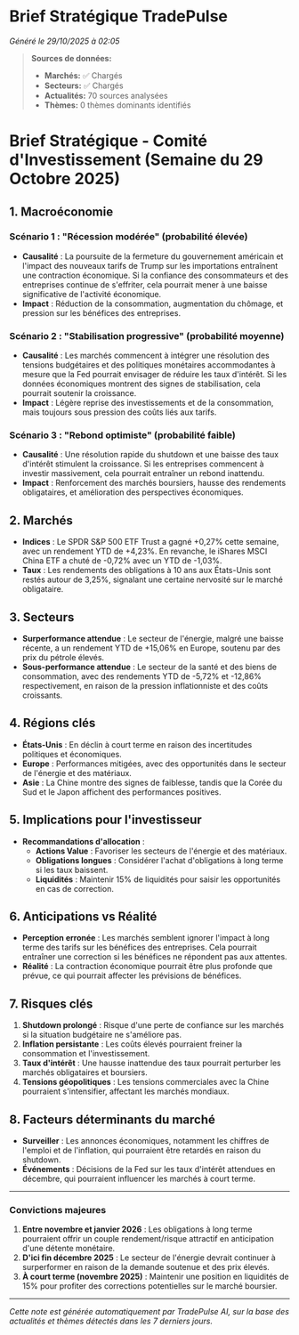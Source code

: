 # Brief Stratégique TradePulse

*Généré le 29/10/2025 à 02:05*

> **Sources de données:**
> - **Marchés:** ✅ Chargés
> - **Secteurs:** ✅ Chargés
> - **Actualités:** 70 sources analysées
> - **Thèmes:** 0 thèmes dominants identifiés

# Brief Stratégique - Comité d'Investissement (Semaine du 29 Octobre 2025)

## 1. Macroéconomie

### Scénario 1 : "Récession modérée" (probabilité élevée)
- **Causalité** : La poursuite de la fermeture du gouvernement américain et l'impact des nouveaux tarifs de Trump sur les importations entraînent une contraction économique. Si la confiance des consommateurs et des entreprises continue de s'effriter, cela pourrait mener à une baisse significative de l'activité économique.
- **Impact** : Réduction de la consommation, augmentation du chômage, et pression sur les bénéfices des entreprises.

### Scénario 2 : "Stabilisation progressive" (probabilité moyenne)
- **Causalité** : Les marchés commencent à intégrer une résolution des tensions budgétaires et des politiques monétaires accommodantes à mesure que la Fed pourrait envisager de réduire les taux d'intérêt. Si les données économiques montrent des signes de stabilisation, cela pourrait soutenir la croissance.
- **Impact** : Légère reprise des investissements et de la consommation, mais toujours sous pression des coûts liés aux tarifs.

### Scénario 3 : "Rebond optimiste" (probabilité faible)
- **Causalité** : Une résolution rapide du shutdown et une baisse des taux d'intérêt stimulent la croissance. Si les entreprises commencent à investir massivement, cela pourrait entraîner un rebond inattendu.
- **Impact** : Renforcement des marchés boursiers, hausse des rendements obligataires, et amélioration des perspectives économiques.

## 2. Marchés
- **Indices** : Le SPDR S&P 500 ETF Trust a gagné +0,27% cette semaine, avec un rendement YTD de +4,23%. En revanche, le iShares MSCI China ETF a chuté de -0,72% avec un YTD de -1,03%.
- **Taux** : Les rendements des obligations à 10 ans aux États-Unis sont restés autour de 3,25%, signalant une certaine nervosité sur le marché obligataire.

## 3. Secteurs
- **Surperformance attendue** : Le secteur de l'énergie, malgré une baisse récente, a un rendement YTD de +15,06% en Europe, soutenu par des prix du pétrole élevés.
- **Sous-performance attendue** : Le secteur de la santé et des biens de consommation, avec des rendements YTD de -5,72% et -12,86% respectivement, en raison de la pression inflationniste et des coûts croissants.

## 4. Régions clés
- **États-Unis** : En déclin à court terme en raison des incertitudes politiques et économiques.
- **Europe** : Performances mitigées, avec des opportunités dans le secteur de l'énergie et des matériaux.
- **Asie** : La Chine montre des signes de faiblesse, tandis que la Corée du Sud et le Japon affichent des performances positives.

## 5. Implications pour l'investisseur
- **Recommandations d'allocation** :
  - **Actions Value** : Favoriser les secteurs de l'énergie et des matériaux.
  - **Obligations longues** : Considérer l'achat d'obligations à long terme si les taux baissent.
  - **Liquidités** : Maintenir 15% de liquidités pour saisir les opportunités en cas de correction.

## 6. Anticipations vs Réalité
- **Perception erronée** : Les marchés semblent ignorer l'impact à long terme des tarifs sur les bénéfices des entreprises. Cela pourrait entraîner une correction si les bénéfices ne répondent pas aux attentes.
- **Réalité** : La contraction économique pourrait être plus profonde que prévue, ce qui pourrait affecter les prévisions de bénéfices.

## 7. Risques clés
1. **Shutdown prolongé** : Risque d'une perte de confiance sur les marchés si la situation budgétaire ne s'améliore pas.
2. **Inflation persistante** : Les coûts élevés pourraient freiner la consommation et l'investissement.
3. **Taux d'intérêt** : Une hausse inattendue des taux pourrait perturber les marchés obligataires et boursiers.
4. **Tensions géopolitiques** : Les tensions commerciales avec la Chine pourraient s'intensifier, affectant les marchés mondiaux.

## 8. Facteurs déterminants du marché
- **Surveiller** : Les annonces économiques, notamment les chiffres de l'emploi et de l'inflation, qui pourraient être retardés en raison du shutdown.
- **Événements** : Décisions de la Fed sur les taux d'intérêt attendues en décembre, qui pourraient influencer les marchés à court terme.

---

### Convictions majeures
1. **Entre novembre et janvier 2026** : Les obligations à long terme pourraient offrir un couple rendement/risque attractif en anticipation d'une détente monétaire.
2. **D'ici fin décembre 2025** : Le secteur de l'énergie devrait continuer à surperformer en raison de la demande soutenue et des prix élevés.
3. **À court terme (novembre 2025)** : Maintenir une position en liquidités de 15% pour profiter des corrections potentielles sur le marché boursier.

---

*Cette note est générée automatiquement par TradePulse AI, sur la base des actualités et thèmes détectés dans les 7 derniers jours.*
